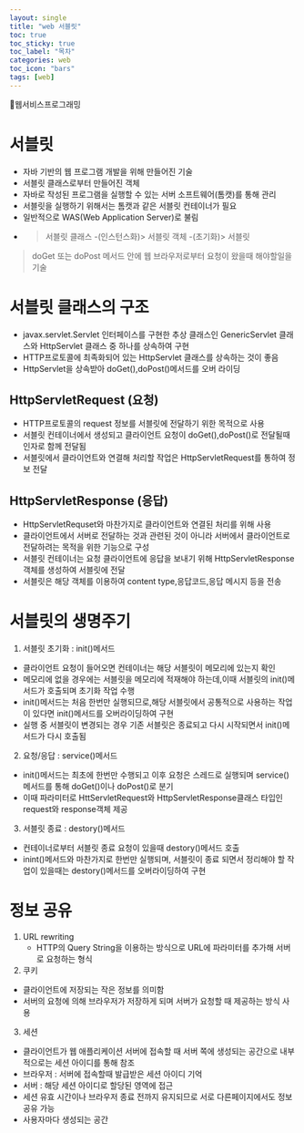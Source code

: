 ```yaml
---
layout: single
title: "web 서블릿"
toc: true
toc_sticky: true
toc_label: "목차"
categories: web
toc_icon: "bars"
tags: [web]
---
```


📘웹서비스프로그래밍

# 서블릿
- 자바 기반의 웹 프로그램 개발을 위해 만들어진 기술
- 서블릿 클래스로부터 만들어진 객체
- 자바로 작성된 프로그램을 실행할 수 있는 서버 소프트웨어(톰캣)를 통해 관리
- 서블릿을 실행하기 위해서는 톰캣과 같은 서블릿 컨테이너가 필요
- 일반적으로 WAS(Web Application Server)로 불림
- >서블릿 클래스 -(인스턴스화)> 서블릿 객체 -(초기화)> 서블릿
  > 
> doGet 또는 doPost 메서드 안에 웹 브라우저로부터 요청이 왔을때 해야할일을 기술

# 서블릿 클래스의 구조
- javax.servlet.Servlet 인터페이스를 구현한 추상 클래스인 GenericServlet 클래스와 HttpServlet 클래스 중 하나를 상속하여 구현
- HTTP프로토콜에 최족화되어 있는 HttpServlet 클래스를 상속하는 것이 좋음
- HttpServlet을 상속받아 doGet(),doPost()메서드를 오버 라이딩

## HttpServletRequest (요청)
- HTTP프로토콜의 request 정보를 서블릿에 전달하기 위한 목적으로 사용
- 서블릿 컨테이너에서 생성되고 클라이언트 요청이 doGet(),doPost()로 전달될때 인자로 함께 전달됨
- 서블릿에서 클라이언트와 연결해 처리할 작업은 HttpServletRequest를 통하여 정보 전달

## HttpServletResponse (응답)
- HttpServletRequset와 마찬가지로 클라이언트와 연결된 처리를 위해 사용
- 클라이언트에서 서버로 전달하는 것과 관련된 것이 아니라 서버에서 클라이언트로 전달하려는 목적을 위한 기능으로 구성
- 서블릿 컨테이너는 요청 클라이언트에 응답을 보내기 위해 HttpServletResponse객체를 생성하여 서블릿에 전달
- 서블릿은 해당 객체를 이용하여 content type,응답코드,응답 메시지 등을 전송

# 서블릿의 생명주기
1. 서블릿 초기화 : init()메서드
  - 클라이언트 요청이 들어오면 컨테이너는 해당 서블릿이 메모리에 있는지 확인
  - 메모리에 없을 경우에는 서블릿을 메모리에 적재해야 하는데,이때 서블릿의 init()메서드가 호출되며 초기화 작업 수행
  - init()메서드는 처음 한번만 실행되므로,해당 서블릿에서 공통적으로 사용하는 작업이 있다면 init()메서드를 오버라이딩하여 구현
  - 실행 중 서블릿이 변경되는 경우 기존 서블릿은 종료되고 다시 시작되면서 init()메서드가 다시 호출됨
2. 요청/응답 : service()메서드
  - init()메서드는 최초에 한번만 수행되고 이후 요청은 스레드로 실행되며 service()메서드를 통해 doGet()이나 doPost()로 분기
  - 이때 파라미터로 HttServletRequest와 HttpServletResponse클래스 타입인 request와 response객체 제공
3. 서블릿 종료 : destory()메서드
  - 컨테이너로부터 서블릿 종료 요청이 있을때 destory()메서드 호출
  - inint()메서드와 마찬가지로 한번만 실행되며, 서블릿이 종료 되면서 정리해야 할 작업이 있을때는 destory()메서드를 오버라이딩하여 구현

# 정보 공유
1. URL rewriting
   - HTTP의 Query String을 이용하는 방식으로 URL에 파라미터를 추가해 서버로 요청하는 형식
2. 쿠키
  - 클라이언트에 저장되는 작은 정보를 의미함
  - 서버의 요청에 의해 브라우저가 저장하게 되며 서버가 요청할 때 제공하는 방식 사용
3. 세션
  - 클라이언트가 웹 애플리케이션 서버에 접속할 때 서버 쪽에 생성되는 공간으로 내부적으로는 세션 아이디를 통해 참조
  - 브라우저 : 서버에 접속할때 발급받은 세션 아이디 기억
  - 서버 : 해당 세션 아이디로 할당된 영역에 접근
  - 세션 유효 시간이나 브라우저 종료 전까지 유지되므로 서로 다른페이지에서도 정보 공유 가능
  - 사용자마다 생성되는 공간